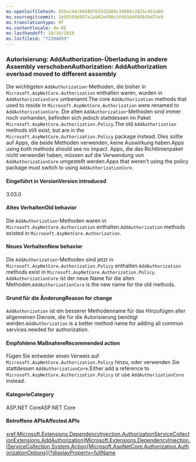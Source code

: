 ```yaml
---
ms.openlocfilehash: 65bac44c84589fb55d2b04c39088c2825c451a6b
ms.sourcegitcommit: 2e95559d957a1a942e490c5fd916df04b39d73a9
ms.translationtype: HT
ms.contentlocale: de-DE
ms.lasthandoff: 10/16/2019
ms.locfileid: "72394059"
---
```

### <a name="authorization-addauthorization-overload-moved-to-different-assembly"></a><span data-ttu-id="173d9-101">Autorisierung: AddAuthorization-Überladung in andere Assembly verschoben</span><span class="sxs-lookup"><span data-stu-id="173d9-101">Authorization: AddAuthorization overload moved to different assembly</span></span>

<span data-ttu-id="173d9-102">Die wichtigsten `AddAuthorization`-Methoden, die bisher in `Microsoft.AspNetCore.Authorization` enthalten waren, wurden in `AddAuthorizationCore` umbenannt.</span><span class="sxs-lookup"><span data-stu-id="173d9-102">The core `AddAuthorization` methods that used to reside in `Microsoft.AspNetCore.Authorization` were renamed to `AddAuthorizationCore`.</span></span> <span data-ttu-id="173d9-103">Die alten `AddAuthorization`-Methoden sind immer noch vorhanden, befinden sich jedoch stattdessen im Paket `Microsoft.AspNetCore.Authorization.Policy`.</span><span class="sxs-lookup"><span data-stu-id="173d9-103">The old `AddAuthorization` methods still exist, but are in the `Microsoft.AspNetCore.Authorization.Policy` package instead.</span></span> <span data-ttu-id="173d9-104">Dies sollte auf Apps, die beide Methoden verwenden, keine Auswirkung haben.</span><span class="sxs-lookup"><span data-stu-id="173d9-104">Apps using both methods should see no impact.</span></span> <span data-ttu-id="173d9-105">Apps, die das Richtlinienpaket nicht verwendet haben, müssen auf die Verwendung von `AddAuthorizationCore` umgestellt werden.</span><span class="sxs-lookup"><span data-stu-id="173d9-105">Apps that weren't using the policy package must switch to using `AddAuthorizationCore`.</span></span>

#### <a name="version-introduced"></a><span data-ttu-id="173d9-106">Eingeführt in Version</span><span class="sxs-lookup"><span data-stu-id="173d9-106">Version introduced</span></span>

<span data-ttu-id="173d9-107">3.0</span><span class="sxs-lookup"><span data-stu-id="173d9-107">3.0</span></span>

#### <a name="old-behavior"></a><span data-ttu-id="173d9-108">Altes Verhalten</span><span class="sxs-lookup"><span data-stu-id="173d9-108">Old behavior</span></span>

<span data-ttu-id="173d9-109">Die `AddAuthorization`-Methoden waren in `Microsoft.AspNetCore.Authorization` enthalten.</span><span class="sxs-lookup"><span data-stu-id="173d9-109">`AddAuthorization` methods existed in `Microsoft.AspNetCore.Authorization`.</span></span>

#### <a name="new-behavior"></a><span data-ttu-id="173d9-110">Neues Verhalten</span><span class="sxs-lookup"><span data-stu-id="173d9-110">New behavior</span></span>

<span data-ttu-id="173d9-111">Die `AddAuthorization`-Methoden sind jetzt in `Microsoft.AspNetCore.Authorization.Policy` enthalten.</span><span class="sxs-lookup"><span data-stu-id="173d9-111">`AddAuthorization` methods exist in `Microsoft.AspNetCore.Authorization.Policy`.</span></span> <span data-ttu-id="173d9-112">`AddAuthorizationCore` ist der neue Name für die alten Methoden.</span><span class="sxs-lookup"><span data-stu-id="173d9-112">`AddAuthorizationCore` is the new name for the old methods.</span></span>

#### <a name="reason-for-change"></a><span data-ttu-id="173d9-113">Grund für die Änderung</span><span class="sxs-lookup"><span data-stu-id="173d9-113">Reason for change</span></span>

<span data-ttu-id="173d9-114">`AddAuthorization` ist ein besserer Methodenname für das Hinzufügen aller allgemeinen Dienste, die für die Autorisierung benötigt werden.</span><span class="sxs-lookup"><span data-stu-id="173d9-114">`AddAuthorization` is a better method name for adding all common services needed for authorization.</span></span>

#### <a name="recommended-action"></a><span data-ttu-id="173d9-115">Empfohlene Maßnahme</span><span class="sxs-lookup"><span data-stu-id="173d9-115">Recommended action</span></span>

<span data-ttu-id="173d9-116">Fügen Sie entweder einen Verweis auf `Microsoft.AspNetCore.Authorization.Policy` hinzu, oder verwenden Sie stattdessen `AddAuthorizationCore`.</span><span class="sxs-lookup"><span data-stu-id="173d9-116">Either add a reference to `Microsoft.AspNetCore.Authorization.Policy` or use `AddAuthorizationCore` instead.</span></span>

#### <a name="category"></a><span data-ttu-id="173d9-117">Kategorie</span><span class="sxs-lookup"><span data-stu-id="173d9-117">Category</span></span>

<span data-ttu-id="173d9-118">ASP.NET Core</span><span class="sxs-lookup"><span data-stu-id="173d9-118">ASP.NET Core</span></span>

#### <a name="affected-apis"></a><span data-ttu-id="173d9-119">Betroffene APIs</span><span class="sxs-lookup"><span data-stu-id="173d9-119">Affected APIs</span></span>

<xref:Microsoft.Extensions.DependencyInjection.AuthorizationServiceCollectionExtensions.AddAuthorization(Microsoft.Extensions.DependencyInjection.IServiceCollection,System.Action{Microsoft.AspNetCore.Authorization.AuthorizationOptions})?displayProperty=fullName>

<!--

#### Affected APIs

`M:Microsoft.Extensions.DependencyInjection.AuthorizationServiceCollectionExtensions.AddAuthorization(Microsoft.Extensions.DependencyInjection.IServiceCollection,System.Action{Microsoft.AspNetCore.Authorization.AuthorizationOptions})`

-->
